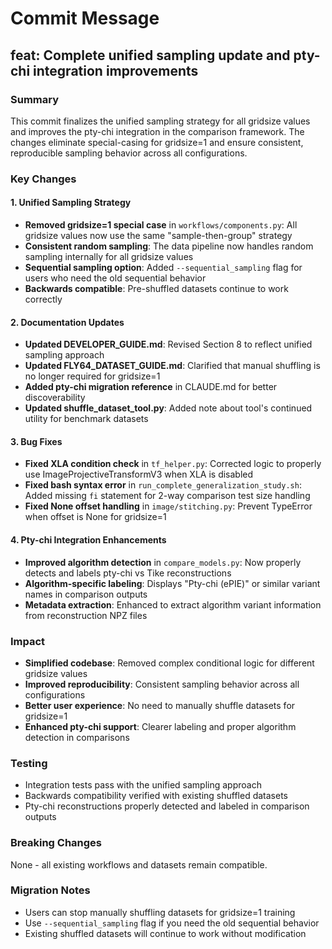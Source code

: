 # Commit Message

## feat: Complete unified sampling update and pty-chi integration improvements

### Summary
This commit finalizes the unified sampling strategy for all gridsize values and improves the pty-chi integration in the comparison framework. The changes eliminate special-casing for gridsize=1 and ensure consistent, reproducible sampling behavior across all configurations.

### Key Changes

#### 1. Unified Sampling Strategy
- **Removed gridsize=1 special case** in `workflows/components.py`: All gridsize values now use the same "sample-then-group" strategy
- **Consistent random sampling**: The data pipeline now handles random sampling internally for all gridsize values
- **Sequential sampling option**: Added `--sequential_sampling` flag for users who need the old sequential behavior
- **Backwards compatible**: Pre-shuffled datasets continue to work correctly

#### 2. Documentation Updates
- **Updated DEVELOPER_GUIDE.md**: Revised Section 8 to reflect unified sampling approach
- **Updated FLY64_DATASET_GUIDE.md**: Clarified that manual shuffling is no longer required for gridsize=1
- **Added pty-chi migration reference** in CLAUDE.md for better discoverability
- **Updated shuffle_dataset_tool.py**: Added note about tool's continued utility for benchmark datasets

#### 3. Bug Fixes
- **Fixed XLA condition check** in `tf_helper.py`: Corrected logic to properly use ImageProjectiveTransformV3 when XLA is disabled
- **Fixed bash syntax error** in `run_complete_generalization_study.sh`: Added missing `fi` statement for 2-way comparison test size handling
- **Fixed None offset handling** in `image/stitching.py`: Prevent TypeError when offset is None for gridsize=1

#### 4. Pty-chi Integration Enhancements
- **Improved algorithm detection** in `compare_models.py`: Now properly detects and labels pty-chi vs Tike reconstructions
- **Algorithm-specific labeling**: Displays "Pty-chi (ePIE)" or similar variant names in comparison outputs
- **Metadata extraction**: Enhanced to extract algorithm variant information from reconstruction NPZ files

### Impact
- **Simplified codebase**: Removed complex conditional logic for different gridsize values
- **Improved reproducibility**: Consistent sampling behavior across all configurations
- **Better user experience**: No need to manually shuffle datasets for gridsize=1
- **Enhanced pty-chi support**: Clearer labeling and proper algorithm detection in comparisons

### Testing
- Integration tests pass with the unified sampling approach
- Backwards compatibility verified with existing shuffled datasets
- Pty-chi reconstructions properly detected and labeled in comparison outputs

### Breaking Changes
None - all existing workflows and datasets remain compatible.

### Migration Notes
- Users can stop manually shuffling datasets for gridsize=1 training
- Use `--sequential_sampling` flag if you need the old sequential behavior
- Existing shuffled datasets will continue to work without modification
